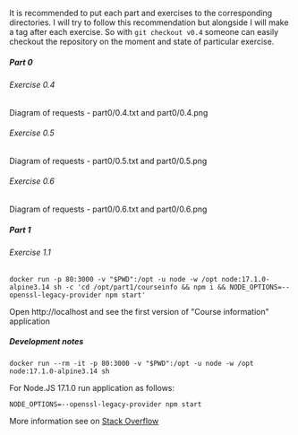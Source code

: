 It is recommended to put each part and exercises to the corresponding directories. I will try to follow this
recommendation but alongside I will make a tag after each exercise. So with `git checkout v0.4` someone can easily
checkout the repository on the moment and state of particular exercise.

##### Part 0

###### Exercise 0.4

Diagram of requests - part0/0.4.txt and part0/0.4.png

###### Exercise 0.5

Diagram of requests - part0/0.5.txt and part0/0.5.png

###### Exercise 0.6

Diagram of requests - part0/0.6.txt and part0/0.6.png

##### Part 1

###### Exercise 1.1

```shell
docker run -p 80:3000 -v "$PWD":/opt -u node -w /opt node:17.1.0-alpine3.14 sh -c 'cd /opt/part1/courseinfo && npm i && NODE_OPTIONS=--openssl-legacy-provider npm start'
```

Open http://localhost and see the first version of "Course information" application

##### Development notes

```shell
docker run --rm -it -p 80:3000 -v "$PWD":/opt -u node -w /opt node:17.1.0-alpine3.14 sh
```

For Node.JS 17.1.0 run application as follows:

```shell
NODE_OPTIONS=--openssl-legacy-provider npm start
```

More information see
on [Stack Overflow](https://stackoverflow.com/questions/69665222/node-17-0-1-causes-some-error-digital-envelope-routinesunsupported)

